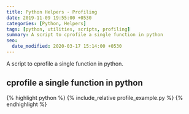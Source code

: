```yaml
---
title: Python Helpers - Profiling
date: 2019-11-09 19:55:00 +0530
categories: [Python, Helpers]
tags: [python, utilities, scripts, profiling]
summary: A script to cprofile a single function in python
seo:
  date_modified: 2020-03-17 15:14:00 +0530
---
```


A script to cprofile a single function in python.

## cprofile a single function in python

{% highlight python %}
{% include_relative profile_example.py %}
{% endhighlight %}
